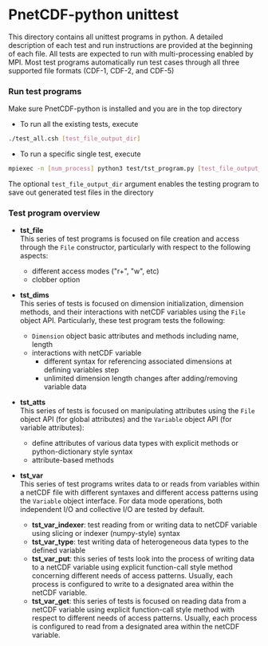 # PnetCDF-python unittest
This directory contains all unittest programs in python. A detailed description of each test and run instructions are provided at the beginning of each file. All tests are expected to run with multi-processing enabled by MPI. Most test programs automatically run test cases through all three supported file formats (CDF-1, CDF-2, and CDF-5)

### Run test programs
Make sure PnetCDF-python is installed and you are in the top directory
* To run all the existing tests, execute 

```sh
./test_all.csh [test_file_output_dir]
```

* To run a specific single test, execute 

```sh
mpiexec -n [num_process] python3 test/tst_program.py [test_file_output_dir]
```

The optional `test_file_output_dir` argument enables the testing program to save out generated test files in the directory

### Test program overview
* **tst_file** \
 This series of test programs is focused on file creation and access through the `File` constructor, particularly with respect to the following aspects:
    * different access modes ("r+", "w", etc)
    * clobber option

* **tst_dims** \
 This series of tests is focused on dimension initialization, dimension methods, and their interactions with netCDF variables using the `File` object API. Particularly, these test program tests the following:
    * `Dimension` object basic attributes and methods including name, length
    * interactions with netCDF variable
        * different syntax for referencing associated dimensions at defining variables step
        * unlimited dimension length changes after adding/removing variable data

* **tst_atts** \
 This series of tests is focused on manipulating attributes using the `File` object API (for global attributes) and the `Variable` object API (for variable attributes):
    * define attributes of various data types with explicit methods or python-dictionary style syntax
    * attribute-based methods

* **tst_var**\
 This series of test programs writes data to or reads from variables within a netCDF file with different syntaxes and different access patterns using the `Variable` object interface. For data mode operations, both independent I/O and collective I/O are tested by default.
    * **tst_var_indexer**: test reading from or writing data to netCDF variable using slicing or indexer (numpy-style) syntax
    * **tst_var_type**: test writing data of heterogeneous data types to the defined variable 
    * **tst_var_put**: this series of tests look into the process of writing data to a netCDF variable using explicit function-call style method concerning different needs of access patterns. Usually, each process is configured to write to a designated area within the netCDF variable.
    * **tst_var_get**: this series of tests is focused on reading data from a netCDF variable using explicit function-call style method with respect to different needs of access patterns. Usually, each process is configured to read from a designated area within the netCDF variable.


